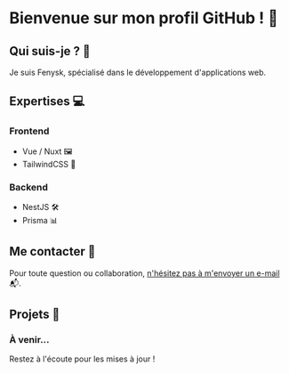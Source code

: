 # Bienvenue sur mon profil GitHub ! 👋

## Qui suis-je ? 🤔

Je suis Fenysk, spécialisé dans le développement d'applications web.

## Expertises 💻

### Frontend
- Vue / Nuxt 🖼️
- TailwindCSS 🎨

### Backend
- NestJS 🛠️
- Prisma 📊

## Me contacter 📧

Pour toute question ou collaboration, [n'hésitez pas à m'envoyer un e-mail](mailto:fenysk.pro@gmail.com) 📬.

## Projets 🚀

### À venir...

Restez à l'écoute pour les mises à jour !
